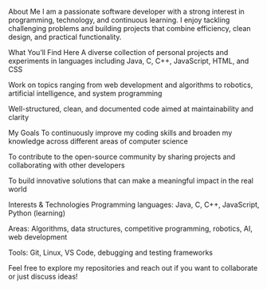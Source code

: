 About Me
I am a passionate software developer with a strong interest in programming, technology, and continuous learning. I enjoy tackling challenging problems and building projects that combine efficiency, clean design, and practical functionality.

What You’ll Find Here
A diverse collection of personal projects and experiments in languages including Java, C, C++, JavaScript, HTML, and CSS

Work on topics ranging from web development and algorithms to robotics, artificial intelligence, and system programming

Well-structured, clean, and documented code aimed at maintainability and clarity

My Goals
To continuously improve my coding skills and broaden my knowledge across different areas of computer science

To contribute to the open-source community by sharing projects and collaborating with other developers

To build innovative solutions that can make a meaningful impact in the real world

Interests & Technologies
Programming languages: Java, C, C++, JavaScript, Python (learning)

Areas: Algorithms, data structures, competitive programming, robotics, AI, web development

Tools: Git, Linux, VS Code, debugging and testing frameworks

Feel free to explore my repositories and reach out if you want to collaborate or just discuss ideas!

